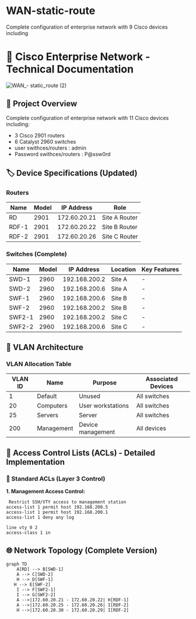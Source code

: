 # WAN-static-route
Complete configuration of enterprise network with 9 Cisco devices including
# 🚀 Cisco Enterprise Network - Technical Documentation

![WAN_- static_route (2)](https://github.com/user-attachments/assets/cd9d3f08-31fa-49ae-ac74-0c535f4f81c2)

## 📌 Project Overview
Complete configuration of enterprise network with 11 Cisco devices including:
- 3 Cisco 2901 routers
- 6 Catalyst 2960 switches
- user swithces/routers : admin
- Password swithces/routers : P@ssw0rd
## 🏷 Device Specifications (Updated)

### Routers
| Name | Model | IP Address | Role |
|------|-------|------------|------|
| RD | 2901 | 172.60.20.21 | Site A Router |
| RDF-1 | 2901 | 172.60.20.22 | Site B Router |
| RDF-2 | 2901 | 172.60.20.26 | Site C Router |

### Switches (Complete)
| Name | Model | IP Address | Location | Key Features |
|------|-------|------------|----------|--------------|
| SWD-1 | 2960 | 192.168.200.2 | Site A | - | 
| SWD-2 | 2960 | 192.168.200.6 | Site A | - |
| SWF-1 | 2960 | 192.168.200.6 | Site B | - |
| SWF-2 | 2960 | 192.168.200.2 | Site B | - |
| SWF2-1 | 2960 | 192.168.200.2 | Site C | - |
| SWF2-2 | 2960 | 192.168.200.6 | Site C | - |

## 🔷 VLAN Architecture 
### VLAN Allocation Table
| VLAN ID | Name        | Purpose          | Associated Devices |
|---------|-------------|------------------|--------------------|
| 1       | Default     | Unused           | All switches       |
| 20      | Computers   | User workstations| All switches       |
| 25      | Servers     | Server           | All switches       |
| 200     | Management  | Device management| All devices        |
## 🔐 Access Control Lists (ACLs) - Detailed Implementation

### 📌 Standard ACLs (Layer 3 Control)
**1. Management Access Control:**
```cisco
 Restrict SSH/VTY access to management station
access-list 1 permit host 192.168.200.5
access-list 1 permit host 192.168.200.1
access-list 1 deny any log

line vty 0 2
access-class 1 in
```
## 🌐 Network Topology (Complete Version)
```mermaid
graph TD
    A[RD] --> B[SWD-1]
    A --> C[SWD-2]
    H --> D[SWF-1]
   H --> E[SWF-2]
    I --> F[SWF2-1]
    I --> G[SWF2-2]
    A -->|172.60.20.21 - 172.60.20.22| H[RDF-1]
    A -->|172.60.20.25 - 172.60.20.26| I[RDF-2]
    H -->|172.60.20.30 - 172.60.20.29| I[RDF-2]
```

